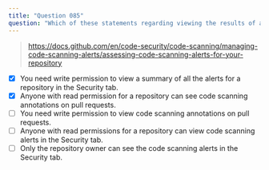 ```yaml
---
title: "Question 085"
question: "Which of these statements regarding viewing the results of a CodeQL analysis are true? (Choose two.)"
---
```



> https://docs.github.com/en/code-security/code-scanning/managing-code-scanning-alerts/assessing-code-scanning-alerts-for-your-repository
- [x] You need write permission to view a summary of all the alerts for a repository in the Security tab.
- [x] Anyone with read permission for a repository can see code scanning annotations on pull requests.
- [ ] You need write permission to view code scanning annotations on pull requests.
- [ ] Anyone with read permissions for a repository can view code scanning alerts in the Security tab.
- [ ] Only the repository owner can see the code scanning alerts in the Security tab.
